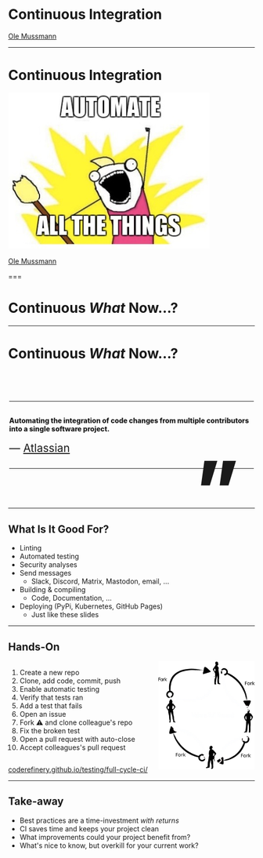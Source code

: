 <!--
title: Continuous Integration
description: Automate All The things!
author: Ole Mussmann
version: 4.3.1
plugins: RevealMarkdown, RevealChalkboard, RevealHighlight, RevealMath.KaTeX, RevealMenu, RevealNotes, RevealSearch, RevealZoom
-->

<!-- .slide: data-state="blue_overlay yellow_flag yellow_strip purple_half_circle_bottom purple_blob right_e_top" data-background-video="./files/steampunk-85358.mp4" data-background-video-loop data-background-video-muted="true" data-auto-animate data-auto-animate-id="title" -->

# Continuous Integration

[Ole Mussmann](mailto:o.mussmann@esciencecenter.nl)

---

<!-- .slide: data-state="blue_overlay yellow_flag yellow_strip purple_half_circle_bottom purple_blob right_e_top" data-background-video="./files/steampunk-85358.mp4" data-background-video-loop data-background-video-muted="true" data-auto-animate data-auto-animate-id="title" -->

# Continuous Integration
<img src="./files/automate.jpg">

[Ole Mussmann](mailto:o.mussmann@esciencecenter.nl)


===

<!-- .slide: data-state="blue_overlay yellow_flag logo" data-background="./files/reload-97640.svg" data-background-size="50%" data-auto-animate data-auto-animate-id="what" -->


# Continuous _What_ Now...?

---

<!-- .slide: data-state="blue_overlay 9 yellow_flag logo" data-background="./files/reload-97640.svg" data-background-size="50%" data-auto-animate data-auto-animate-id="what" -->

<style>

/* Blockquote main style */
.blockquote {
    position: relative;
    font-weight: 800;
    padding: 30px 0;
    width: 100%;
    max-width: 500px;
    z-index: 1;
    margin: 80px auto;
    align-self: center;
    border-top: solid 1px;
    border-bottom: solid 1px;
}

/* Blockquote header */
.blockquote h1 {
    position: relative;
    font-size: small;
    font-weight: 800;
    line-height: 1;
    margin: 0;
}

/* Blockquote right double quotes */
.blockquote:after {
    position: absolute;
    content: "”";
    font-size: 10rem;
    line-height: 0;
    bottom: -43px;
    right: 30px;
}

/* increase header size after 600px */
@media all and (min-width: 600px) {
    .blockquote h1 {
        font-size: 60px;
   }

}

/* Blockquote subheader */
.blockquote h4 {
    position: relative;
    font-size: 1.4rem;
    font-weight: normal;
    line-height: 1;
    margin: 0;
    padding-top: 20px;
    z-index: 1;
}

</style>

# Continuous _What_ Now...?

<div class="blockquote">
  Automating the integration of code changes from multiple contributors into a single software project.
<h4>&mdash; <a href="atlassian.com/continuous-delivery/continuous-integration">Atlassian</a></h4>
</div>

---

<!-- .slide: data-state="blue_overlay yellow_flag logo 9" data-background="./files/reload-97640.svg" data-background-size="50%" -->

## What Is It Good For?
- Linting
- Automated testing
- Security analyses
- Send messages
  - Slack, Discord, Matrix, Mastodon, email, ...
- Building & compiling
  - Code, Documentation, ...
- Deploying (PyPi, Kubernetes, GitHub Pages)
  - Just like these slides

---

<!-- .slide: data-state="blue_overlay yellow_flag logo 9" data-background="./files/reload-97640.svg" data-background-size="50%" -->

## Hands-On

<div style="float: left; width: 60%; margin-bottom: 1em;">
  <ol>
    <li>Create a new repo</li>
    <li>Clone, add code, commit, push</li>
    <li>Enable automatic testing</li>
    <li>Verify that tests ran</li>
    <li>Add a test that fails</li>
    <li>Open an issue</li>
    <li>Fork ⚠️ and clone colleague's repo</li>
    <li>Fix the broken test</li>
    <li>Open a pull request with auto-close</li>
    <li>Accept colleagues's pull request</li>
  </ol>
</div>
<img style="float: right; width: 39%;" src="./files/full-cycle-ci.png">

<a href="https://coderefinery.github.io/testing/full-cycle-ci/">coderefinery.github.io/testing/full-cycle-ci/</a>

---

<!-- .slide: data-state="blue_overlay yellow_flag logo 9" data-background="./files/reload-97640.svg" data-background-size="50%" -->

## Take-away

- Best practices are a time-investment _with returns_
- CI saves time and keeps your project clean
- What improvements could your project benefit from?
- What's nice to know, but overkill for your current work?
